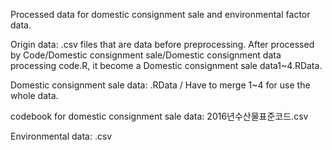 Processed data for domestic consignment sale and environmental factor data.

Origin data: .csv files that are data before preprocessing. After processed by Code/Domestic consignment sale/Domestic consignment data processing code.R, it become a Domestic consignment sale data1~4.RData.

Domestic consignment sale data: .RData / Have to merge 1~4 for use the whole data.

codebook for domestic consignment sale data: 2016년수산물표준코드.csv

Environmental data: .csv

